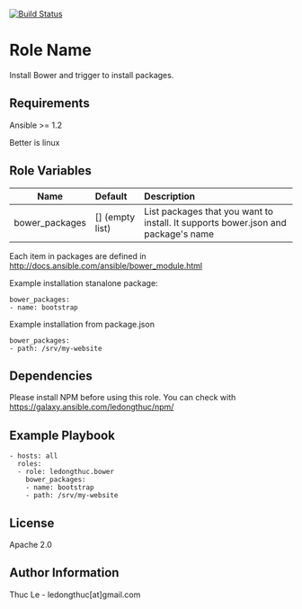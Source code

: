 [![Build Status](https://travis-ci.org/ledongthuc/ansible.bower.svg?branch=master)](https://travis-ci.org/ledongthuc/ansible.bower)

Role Name
=========

  Install Bower and trigger to install packages.

Requirements
------------

  Ansible >= 1.2

  Better is linux

Role Variables
--------------

| Name            | Default          | Description  |
| --------------- |:---------------- |:------------ |
| bower_packages  | [] (empty list)  | List packages that you want to install. It supports bower.json and package's name |

  Each item in packages are defined in http://docs.ansible.com/ansible/bower_module.html

  Example installation stanalone package:
  
    bower_packages:
    - name: bootstrap 

  Example installation from package.json

    bower_packages:
    - path: /srv/my-website

Dependencies
------------

  Please install NPM before using this role. You can check with https://galaxy.ansible.com/ledongthuc/npm/

Example Playbook
----------------

    - hosts: all 
      roles:
      - role: ledongthuc.bower
        bower_packages:
        - name: bootstrap
        - path: /srv/my-website

License
-------

  Apache 2.0

Author Information
------------------
  Thuc Le - ledongthuc[at]gmail.com

